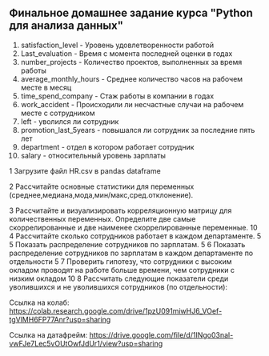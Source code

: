 ## Финальное домашнее задание курса "Python для анализа данных"

1. satisfaction_level - Уровень удовлетворенности работой
2. Last_evaluation - Время с момента последней оценки в годах
3. number_projects - Количество проектов, выполненных за время работы
4. average_monthly_hours - Среднее количество часов на рабочем месте в месяц
5. time_spend_company - Стаж работы в компании в годах
6. work_accident - Происходили ли несчастные случаи на рабочем месте с сотрудником
7. left - уволился ли сотрудник
8. promotion_last_5years - повышался ли сотрудник за последние пять лет
9. department - отдел в котором работает сотрудник
10. salary - относительный уровень зарплаты

1 Загрузите файл HR.csv в pandas dataframe

2 Рассчитайте основные статистики для переменных (среднее,медиана,мода,мин/макс,сред.отклонение).

3 Рассчитайте и визуализировать корреляционную матрицу для количественных переменных. Определите две самые скоррелированные и две наименее скоррелированные переменные.
10
4 Рассчитайте сколько сотрудников работает в каждом
департаменте.
5
5 Показать распределение сотрудников по зарплатам. 5
6 Показать распределение сотрудников по зарплатам в каждом
департаменте по отдельности
5
7 Проверить гипотезу, что сотрудники с высоким окладом
проводят на работе больше времени, чем сотрудники с низким
окладом
10
8 Рассчитать следующие показатели среди уволившихся и не
уволившихся сотрудников (по отдельности):

Ссылка на колаб: https://colab.research.google.com/drive/1pzU091miwHJ6_VOef-tgVlMH6FP77Anr?usp=sharing

Ссылка на датафрейм: https://drive.google.com/file/d/1INgo03nal-vwFJe7Lec5vOUtOwfJdUr1/view?usp=sharing
